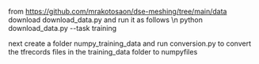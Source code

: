 from https://github.com/mrakotosaon/dse-meshing/tree/main/data
download download_data.py and run it as follows \n
  python download_data.py --task training

next create a folder numpy_training_data and run conversion.py to convert the tfrecords files in the training_data folder to numpyfiles
